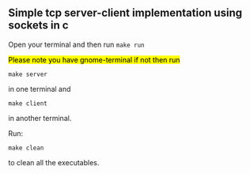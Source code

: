 ## Simple tcp server-client implementation using sockets in c

Open your terminal and then run 
`make run`

<mark>Please note you have gnome-terminal if not then run </mark>

`make server`

in one terminal and

`make client`

in another terminal.

Run:

`make clean`

to clean all the executables.